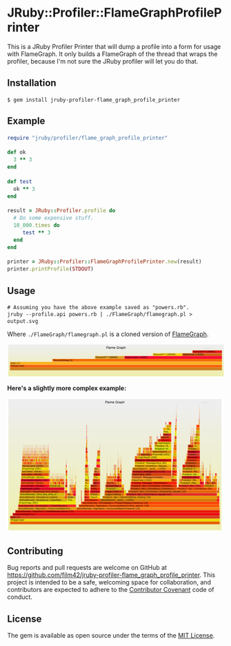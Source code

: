 # JRuby::Profiler::FlameGraphProfilePrinter

This is a JRuby Profiler Printer that will dump a profile into a form for usage with FlameGraph.
It only builds a FlameGraph of the thread that wraps the profiler, because I'm not sure the JRuby
profiler will let you do that.

## Installation

    $ gem install jruby-profiler-flame_graph_profile_printer

## Example

```ruby
require "jruby/profiler/flame_graph_profile_printer"

def ok
  3 ** 3
end

def test
  ok ** 3
end

result = JRuby::Profiler.profile do
  # Do some expensive stuff.
  10_000.times do
     test ** 3
  end
end

printer = JRuby::Profiler::FlameGraphProfilePrinter.new(result)
printer.printProfile(STDOUT)
```

## Usage

```
# Assuming you have the above example saved as "powers.rb".
jruby --profile.api powers.rb | ./FlameGraph/flamegraph.pl > output.svg
```

Where `./FlameGraph/flamegraph.pl` is a cloned version of [FlameGraph](https://github.com/brendangregg/FlameGraph).

![screenshot](./example1.png)

**Here's a slightly more complex example:**

![screenshot](./example2.png)


## Contributing

Bug reports and pull requests are welcome on GitHub at https://github.com/film42/jruby-profiler-flame_graph_profile_printer. This project is intended to be a safe, welcoming space for collaboration, and contributors are expected to adhere to the [Contributor Covenant](http://contributor-covenant.org) code of conduct.

## License

The gem is available as open source under the terms of the [MIT License](http://opensource.org/licenses/MIT).
